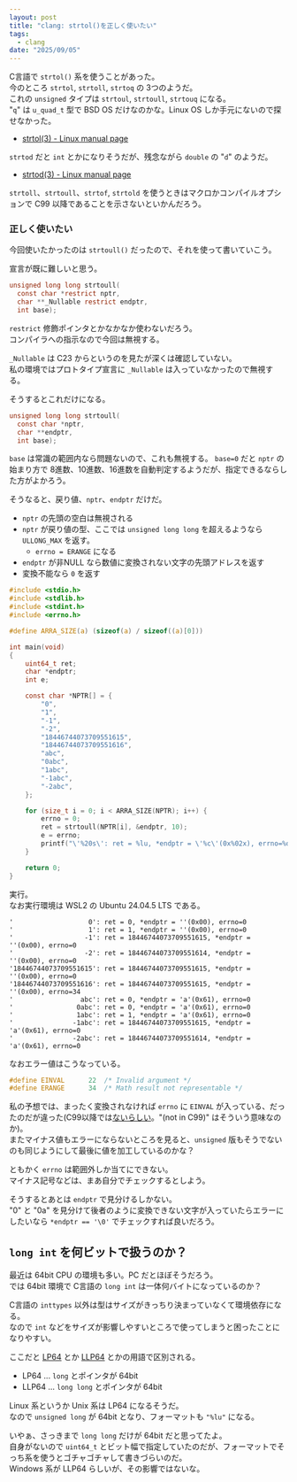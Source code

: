 ```yaml
---
layout: post
title: "clang: strtol()を正しく使いたい"
tags:
  - clang
date: "2025/09/05"
---
```


C言語で `strtol()` 系を使うことがあった。  
今のところ `strtol`, `strtoll`, `strtoq` の 3つのようだ。  
これの `unsigned` タイプは `strtoul`, `strtoull`, `strtouq` になる。  
"`q`" は `u_quad_t` 型で BSD OS だけなのかな。Linux OS しか手元にないので探せなかった。  

* [strtol(3) - Linux manual page](https://man7.org/linux/man-pages/man3/strtol.3.html)

`strtod` だと `int` とかになりそうだが、残念ながら `double` の "`d`" のようだ。

* [strtod(3) - Linux manual page](https://man7.org/linux/man-pages/man3/strtod.3.html)

`strtoll`、`strtoull`、`strtof`, `strtold` を使うときはマクロかコンパイルオプションで C99 以降であることを示さないといかんだろう。

### 正しく使いたい

今回使いたかったのは `strtoull()` だったので、それを使って書いていこう。

宣言が既に難しいと思う。

```c
unsigned long long strtoull(
  const char *restrict nptr,
  char **_Nullable restrict endptr, 
  int base);
```

`restrict` 修飾ポインタとかなかなか使わないだろう。  
コンパイラへの指示なので今回は無視する。

`_Nullable` は C23 からというのを見たが深くは確認していない。  
私の環境ではプロトタイプ宣言に `_Nullable` は入っていなかったので無視する。

そうするとこれだけになる。

```c
unsigned long long strtoull(
  const char *nptr,
  char **endptr, 
  int base);
```

`base` は常識の範囲内なら問題ないので、これも無視する。
`base=0` だと `nptr` の始まり方で 8進数、10進数、16進数を自動判定するようだが、指定できるならした方がよかろう。

そうなると、戻り値、`nptr`、`endptr` だけだ。

* `nptr` の先頭の空白は無視される
* `nptr` が戻り値の型、ここでは `unsigned long long` を超えるようなら `ULLONG_MAX` を返す。
  * `errno = ERANGE` になる
* `endptr` が非NULL なら数値に変換されない文字の先頭アドレスを返す
* 変換不能なら `0` を返す

```c
#include <stdio.h>
#include <stdlib.h>
#include <stdint.h>
#include <errno.h>

#define ARRA_SIZE(a) (sizeof(a) / sizeof((a)[0]))

int main(void)
{
    uint64_t ret;
    char *endptr;
    int e;

    const char *NPTR[] = {
        "0",
        "1",
        "-1",
        "-2",
        "18446744073709551615",
        "18446744073709551616",
        "abc",
        "0abc",
        "1abc",
        "-1abc",
        "-2abc",
    };

    for (size_t i = 0; i < ARRA_SIZE(NPTR); i++) {
        errno = 0;
        ret = strtoull(NPTR[i], &endptr, 10);
        e = errno;
        printf("\'%20s\': ret = %lu, *endptr = \'%c\'(0x%02x), errno=%d\n", NPTR[i], ret, *endptr, *endptr, e);
    }

    return 0;
}
```

実行。  
なお実行環境は WSL2 の Ubuntu 24.04.5 LTS である。

```log
'                   0': ret = 0, *endptr = ''(0x00), errno=0
'                   1': ret = 1, *endptr = ''(0x00), errno=0
'                  -1': ret = 18446744073709551615, *endptr = ''(0x00), errno=0
'                  -2': ret = 18446744073709551614, *endptr = ''(0x00), errno=0
'18446744073709551615': ret = 18446744073709551615, *endptr = ''(0x00), errno=0
'18446744073709551616': ret = 18446744073709551615, *endptr = ''(0x00), errno=34
'                 abc': ret = 0, *endptr = 'a'(0x61), errno=0
'                0abc': ret = 0, *endptr = 'a'(0x61), errno=0
'                1abc': ret = 1, *endptr = 'a'(0x61), errno=0
'               -1abc': ret = 18446744073709551615, *endptr = 'a'(0x61), errno=0
'               -2abc': ret = 18446744073709551614, *endptr = 'a'(0x61), errno=0
```

なおエラー値はこうなっている。

```h
#define	EINVAL		22	/* Invalid argument */
#define	ERANGE		34	/* Math result not representable */
```

私の予想では、まったく変換されなければ `errno` に `EINVAL` が入っている、だったのだが違った(C99以降では[ないらしい](https://chatgpt.com/share/68bbbc44-57e8-8010-a3bf-72fe826f3354)。"(not in C99)" はそういう意味なのか)。  
またマイナス値もエラーにならないところを見ると、`unsigned` 版もそうでないのも同じようにして最後に値を加工しているのかな？

ともかく `errno` は範囲外しか当てにできない。  
マイナス記号などは、まあ自分でチェックするとしよう。

そうするとあとは `endptr` で見分けるしかない。  
"0" と "0a" を見分けて後者のように変換できない文字が入っていたらエラーにしたいなら `*endptr == '\0'` でチェックすれば良いだろう。  

## `long int` を何ビットで扱うのか？

最近は 64bit CPU の環境も多い。PC だとほぼそうだろう。  
では 64bit 環境で C言語の `long int` は一体何バイトになっているのか？

C言語の `inttypes` 以外は型はサイズがきっちり決まっていなくて環境依存になる。  
なので `int` などをサイズが影響しやすいところで使ってしまうと困ったことになりやすい。

ここだと [LP64](https://www.wdic.org/w/TECH/LP64) とか [LLP64](https://www.wdic.org/w/TECH/LLP64) とかの用語で区別される。  

* LP64  ... `long` とポインタが 64bit
* LLP64 ... `long long` とポインタが 64bit

Linux 系というか Unix 系は LP64 になるそうだ。  
なので `unsigned long` が 64bit となり、フォーマットも `"%lu"` になる。

いやぁ、さっきまで `long long` だけが 64bit だと思ってたよ。  
自身がないので `uint64_t` とビット幅で指定していたのだが、フォーマットでそっち系を使うとゴチャゴチャして書きづらいのだ。  
Windows 系が LLP64 らしいが、その影響ではないな。  
